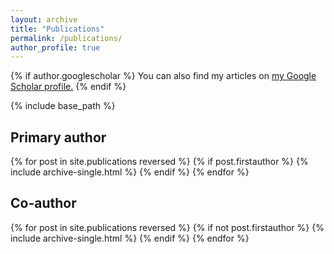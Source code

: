 ```yaml
---
layout: archive
title: "Publications"
permalink: /publications/
author_profile: true
---
```


{% if author.googlescholar %}
  You can also find my articles on <u><a href="{{author.googlescholar}}">my Google Scholar profile</a>.</u>
{% endif %}

{% include base_path %}
## Primary author
{% for post in site.publications reversed %}
  {% if post.firstauthor %}
    {% include archive-single.html %}
  {% endif %}
{% endfor %}

## Co-author
{% for post in site.publications reversed %}
  {% if not post.firstauthor %}
    {% include archive-single.html %}
  {% endif %}
{% endfor %}
